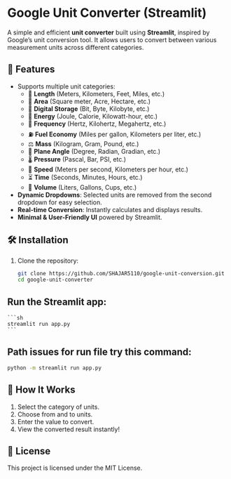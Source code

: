 # Google Unit Converter (Streamlit)

A simple and efficient **unit converter** built using **Streamlit**, inspired by Google’s unit conversion tool. It allows users to convert between various measurement units across different categories.

## 🚀 Features
- Supports multiple unit categories:
  - 📏 **Length** (Meters, Kilometers, Feet, Miles, etc.)
  - 📐 **Area** (Square meter, Acre, Hectare, etc.)
  - 💾 **Digital Storage** (Bit, Byte, Kilobyte, etc.)
  - 🔋 **Energy** (Joule, Calorie, Kilowatt-hour, etc.)
  - 🎵 **Frequency** (Hertz, Kilohertz, Megahertz, etc.)
  - ⛽ **Fuel Economy** (Miles per gallon, Kilometers per liter, etc.)
  - ⚖️ **Mass** (Kilogram, Gram, Pound, etc.)
  - 📐 **Plane Angle** (Degree, Radian, Gradian, etc.)
  - 🌡️ **Pressure** (Pascal, Bar, PSI, etc.)
  - 🚀 **Speed** (Meters per second, Kilometers per hour, etc.)
  - ⏳ **Time** (Seconds, Minutes, Hours, etc.)
  - 🥤 **Volume** (Liters, Gallons, Cups, etc.)
- **Dynamic Dropdowns**: Selected units are removed from the second dropdown for easy selection.
- **Real-time Conversion**: Instantly calculates and displays results.
- **Minimal & User-Friendly UI** powered by Streamlit.

## 🛠️ Installation
1. Clone the repository:
   ```sh
   git clone https://github.com/SHAJAR5110/google-unit-conversion.git
   cd google-unit-converter
    ```
## Run the Streamlit app:
    ```sh
    streamlit run app.py
    ```
## Path issues for run file try this command:
```sh
python -m streamlit run app.py
```
## 🎯 How It Works
1. Select the category of units.
2. Choose from and to units.
3. Enter the value to convert.
4. View the converted result instantly!

## 📜 License
This project is licensed under the MIT License.
